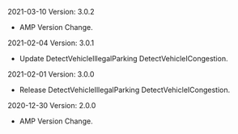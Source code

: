 2021-03-10 Version: 3.0.2
- AMP Version Change.

2021-02-04 Version: 3.0.1
- Update DetectVehicleIllegalParking DetectVehicleICongestion.

2021-02-01 Version: 3.0.0
- Release DetectVehicleIllegalParking DetectVehicleICongestion.

2020-12-30 Version: 2.0.0
- AMP Version Change.

